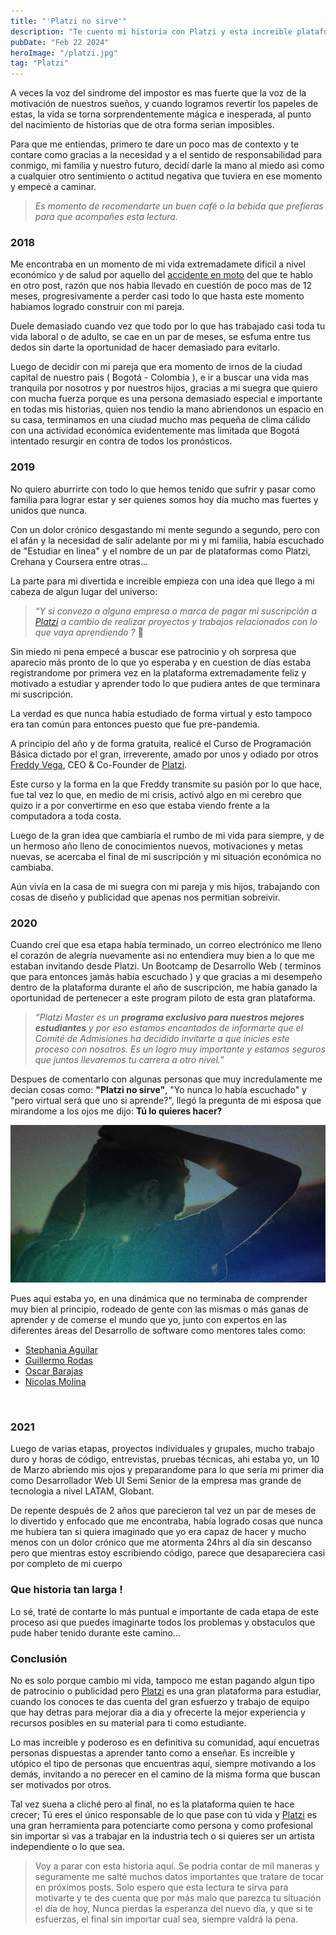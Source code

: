```yaml
---
title: "'Platzi no sirve'"
description: "Te cuento mi historia con Platzi y esta increible plataforma y equipo de trabajo que cambiaron mi vida para siempre."
pubDate: "Feb 22 2024"
heroImage: "/platzi.jpg"
tag: "Platzi"
---
```


A veces la voz del sindrome del impostor es mas fuerte que la voz de la motivación de nuestros sueños, y cuando logramos revertir los papeles de estas, la vida se torna sorprendentemente mágica e inesperada, al punto del nacimiento de historias que de otra forma serian imposibles.

Para que me entiendas, primero te dare un poco mas de contexto y te contare como gracias a la necesidad y a el sentido de responsabilidad para conmigo, mi familia y nuestro futuro, decidí darle la mano al miedo asi como a cualquier otro sentimiento o actitud negativa que tuviera en ese momento y empecé a caminar.

> _Es momento de recomendarte un buen café o la bebida que prefieras para que acompañes esta lectura._

### 2018

Me encontraba en un momento de mi vida extremadamete dificil a nivel económico y de salud por aquello del [accidente en moto](https://blog.maoacr.com/accidente/) del que te hablo en otro post, razón que nos habia llevado en cuestión de poco mas de 12 meses, progresivamente a perder casi todo lo que hasta este momento habiamos logrado construir con mi pareja.

Duele demasiado cuando vez que todo por lo que has trabajado casi toda tu vida laboral o de adulto, se cae en un par de meses, se esfuma entre tus dedos sin darte la oportunidad de hacer demasiado para evitarlo.

Luego de decidir con mi pareja que era momento de irnos de la ciudad capital de nuestro pais ( Bogotá - Colombia ), e ir a buscar una vida mas tranquila por nosotros y por nuestros hijos, gracias a mi suegra que quiero con mucha fuerza porque es una persona demasiado especial e importante en todas mis historias, quien nos tendio la mano abriendonos un espacio en su casa, terminamos en una ciudad mucho mas pequeña de clima cálido con una actividad económica evidentemente mas limitada que Bogotá intentado resurgir en contra de todos los pronósticos.

### 2019

No quiero aburrirte con todo lo que hemos tenido que sufrir y pasar como familia para lograr estar y ser quienes somos hoy día mucho mas fuertes y unidos que nunca.

Con un dolor crónico desgastando mi mente segundo a segundo, pero con el afán y la necesidad de salir adelante por mi y mi familia, había escuchado de "Estudiar en linea" y el nombre de un par de plataformas como Platzi, Crehana y Coursera entre otras...

La parte para mi divertida e increible empieza con una idea que llego a mi cabeza de algun lugar del universo:

> _“Y si convezo a alguna empresa o marca de pagar mi suscripción a [Platzi](https://platzi.com) a cambio de realizar proyectos y trabajos relacionados con lo que vaya aprendiendo ?_ 🤔

Sin miedo ni pena empecé a buscar ese patrocinio y oh sorpresa que aparecio más pronto de lo que yo esperaba y en cuestion de días estaba registrandome por primera vez en la plataforma extremadamente feliz y motivado a estudiar y aprender todo lo que pudiera antes de que terminara mi suscripción.

La verdad es que nunca había estudiado de forma virtual y esto tampoco era tan común para entonces puesto que fue pre-pandemia.

A principio del año y de forma gratuita, realicé el Curso de Programación Básica dictado por el gran, irreverente, amado por unos y odiado por otros [Freddy Vega](https://freddyvega.com/), CEO & Co-Founder de [Platzi](https://platzi.com).

Este curso y la forma en la que Freddy transmite su pasión por lo que hace, fue tal vez lo que, en medio de mi crisis, activó algo en mi cerebro que quizo ir a por convertirme en eso que estaba viendo frente a la computadora a toda costa.

Luego de la gran idea que cambiaría el rumbo de mi vida para siempre, y de un hermoso año lleno de conocimientos nuevos, motivaciones y metas nuevas, se acercaba el final de mi suscripción y mi situación económica no cambiaba.

Aún vivía en la casa de mi suegra con mi pareja y mis hijos, trabajando con cosas de diseño y publicidad que apenas nos permitian sobreivir.

### 2020

Cuando creí que esa etapa había terminado, un correo electrónico me lleno el corazón de alegría nuevamente asi no entendiera muy bien a lo que me estaban invitando desde Platzi. Un Bootcamp de Desarrollo Web ( terminos que para entonces jamás habia escuchado ) y que gracias a mi desempeño dentro de la plataforma durante el año de suscripción, me había ganado la oportunidad de pertenecer a este program piloto de esta gran plataforma.

> _“Platzi Master es un **programa exclusivo para nuestros mejores estudiantes** y por eso estamos encantados de informarte que el Comité de Admisiones ha decidido invitarte a que inicies este proceso con nosotros. Es un logro muy importante y estamos seguros que juntos llevaremos tu carrera a otro nivel.”_

Despues de comentarlo con algunas personas que muy incredulamente me decian cosas como: **"Platzi no sirve"**, "Yo nunca lo había escuchado" y "pero virtual será que uno si aprende?", llegó la pregunta de mi esposa que mirandome a los ojos me dijo: **Tú lo quieres hacer?**

<img src="../../../public/pensando.jpg" alt="Hombre pensativo"/><br>

Pues aqui estaba yo, en una dinámica que no terminaba de comprender muy bien al principio, rodeado de gente con las mismas o más ganas de aprender y de comerse el mundo que yo, junto con expertos en las diferentes áreas del Desarrollo de software como mentores tales como:

- [Stephania Aguilar](http://teffcode.co/)
- [Guillermo Rodas](https://guillermorodas.com/)
- [Oscar Barajas](https://gndx.dev)
- [Nicolas Molina](https://github.com/nicobytes)

<br>

### 2021

Luego de varias etapas, proyectos individuales y grupales, mucho trabajo duro y horas de código, entrevistas, pruebas técnicas, ahi estaba yo, un 10 de Marzo abriendo mis ojos y preparandome para lo que sería mi primer dia como Desarrollador Web UI Semi Senior de la empresa mas grande de tecnologia a nivel LATAM, Globant.

De repente después de 2 años que parecieron tal vez un par de meses de lo divertido y enfocado que me encontraba, había logrado cosas que nunca me hubiera tan si quiera imaginado que yo era capaz de hacer y mucho menos con un dolor crónico que me atormenta 24hrs al día sin descanso pero que mientras estoy escribiendo código, parece que desapareciera casi por completo de mi cuerpo

### Que historia tan larga !

Lo sé, traté de contarte lo más puntual e importante de cada etapa de este proceso asi que puedes imaginarte todos los problemas y obstaculos que pude haber tenido durante este camino…

### Conclusión

No es solo porque cambio mi vida, tampoco me estan pagando algun tipo de patrocinio o publicidad pero [Platzi](https://platzi.com) es una gran plataforma para estudiar, cuando los conoces te das cuenta del gran esfuerzo y trabajo de equipo que hay detras para mejorar dia a dia y ofrecerte la mejor experiencia y recursos posibles en su material para ti como estudiante.

Lo mas increible y poderoso es en definitiva su comunidad, aquí encuetras personas dispuestas a aprender tanto como a enseñar. Es increible y utópico el tipo de personas que encuentras aquí, siempre motivando a los demás, invitando a no perecer en el camino de la misma forma que buscan ser motivados por otros.

Tal vez suena a cliché pero al final, no es la plataforma quien te hace crecer; Tú eres el único responsable de lo que pase con tú vida y [Platzi](https://platzi.com) es una gran herramienta para potenciarte como persona y como profesional sin importar si vas a trabajar en la industria tech o si quieres ser un artista independiente o lo que sea.

> Voy a parar con esta historia aquí. Se podria contar de mil maneras y seguramente me salté muchos datos importantes que tratare de tocar en próximos posts. Solo espero que esta lectura te sirva para motivarte y te des cuenta que por más malo que parezca tu situación el día de hoy, Nunca pierdas la esperanza del nuevo día, y que si te esfuerzas, el final sin importar cual sea, siempre valdrá la pena.
